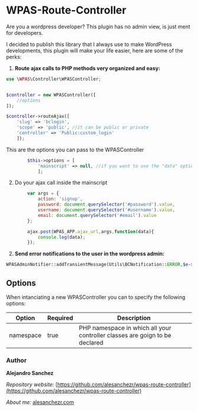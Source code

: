 # WPAS-Route-Controller

Are you a wordpress developer? This plugin has no admin view, is just ment for developers. 

I decided to publish this library that I always use to make WordPress developments, this plugin will make your life easier, here are some of the perks:

1. **Route ajax calls to PHP methods very organized and easy:**

```php
use \WPAS\Controller\WPASController;


$controller = new WPASController([
    //options
]);

$controller->routeAjax([ 
    'slug' => 'bclogin', 
    'scope' => 'public', //it can be public or private 
    'controller' => 'Public:custom_login'
    ]);     
```
This are the options you can pass to the WPASController

```php
        $this->options = [
            'mainscript' => null, //if you want to use the "data" option then you need to specify where is your main javascript
            ];
```


2. Do your ajax call inside the mainscript 
```js
        var args = { 
            action: 'signup',
            password: document.querySelector('#password').value,
            username: document.querySelector('#username').value,
            email: document.querySelector('#email').value
        };

        ajax.post(WPAS_APP.ajax_url,args,function(data){
            console.log(data);
        });
```
2. **Send error notifications to the user in the wordpress admin:**

```php
WPASAdminNotifier::addTransientMessage(Utils\BCNotification::ERROR,$e->getMessage());
```

## Options

When intanciating a new WPASController you can to specify the following options:

| Option | Required | Description  |
|-----------|-------|----------------------------------------------------------|
| namespace | true  |   PHP namespace in which all your controller classes are goign to be declared |

### Author

**Alejandro Sanchez**

  *Repository website:* [https://github.com/alesanchezr/wpas-route-controller](https://github.com/alesanchezr/wpas-route-controller)
  
  *About me:* [alesanchezr.com](http://alesanchezr.com)
